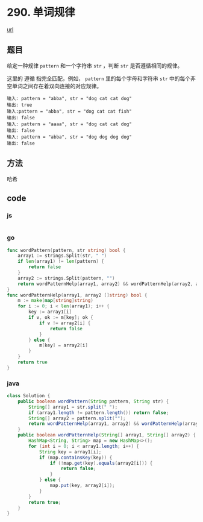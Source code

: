 # 290. 单词规律

[url](https://leetcode-cn.com/problems/word-pattern/)


## 题目

给定一种规律 `pattern` 和一个字符串 `str` ，判断 `str` 是否遵循相同的规律。

这里的 遵循 指完全匹配，例如， `pattern` 里的每个字母和字符串 `str` 中的每个非空单词之间存在着双向连接的对应规律。

```
输入: pattern = "abba", str = "dog cat cat dog"
输出: true
输入:pattern = "abba", str = "dog cat cat fish"
输出: false
输入: pattern = "aaaa", str = "dog cat cat dog"
输出: false
输入: pattern = "abba", str = "dog dog dog dog"
输出: false
```


## 方法

哈希

## code

### js

```js
```

### go

```go
func wordPattern(pattern, str string) bool {
	array1 := strings.Split(str, " ")
	if len(array1) != len(pattern) {
		return false
	}
	array2 := strings.Split(pattern, "")
	return wordPatternHelp(array1, array2) && wordPatternHelp(array2, array1)
}
func wordPatternHelp(array1, array2 []string) bool {
	m := make(map[string]string)
	for i := 0; i < len(array1); i++ {
		key := array1[i]
		if v, ok := m[key]; ok {
			if v != array2[i] {
				return false
			}
		} else {
			m[key] = array2[i]
		}
	}
	return true
}
```

### java

```java
class Solution {
    public boolean wordPattern(String pattern, String str) {
        String[] array1 = str.split(" ");
        if (array1.length != pattern.length()) return false;
        String[] array2 = pattern.split("");
        return wordPatternHelp(array1, array2) && wordPatternHelp(array2, array1);
    }
    public boolean wordPatternHelp(String[] array1, String[] array2) {
        HashMap<String, String> map = new HashMap<>();
        for (int i = 0; i < array1.length; i++) {
            String key = array1[i];
            if (map.containsKey(key)) {
                if (!map.get(key).equals(array2[i])) {
                    return false;
                }
            } else {
                map.put(key, array2[i]);
            }
        }
        return true;
    }
}
```

